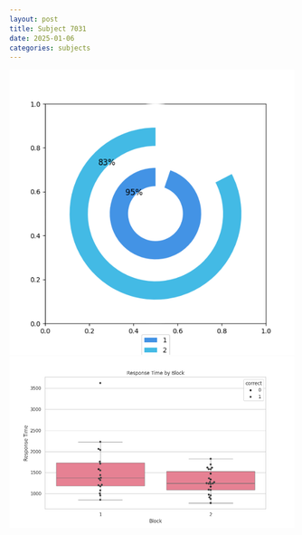 ```yaml
---
layout: post
title: Subject 7031
date: 2025-01-06
categories: subjects
---
```


![](data/7031/run-19/7031__acc_test.png)
![](data/7031/run-19/7031_rt.png)
